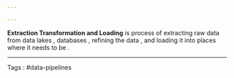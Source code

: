 ```yaml
---

---
```

**Extraction Transformation and Loading** is process of extracting raw data from data lakes , databases , refining the data , and loading it into places where it needs to be . 
___

Tags : #data-pipelines 